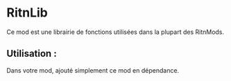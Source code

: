 # RitnLib

Ce mod est une librairie de fonctions utilisées dans la plupart des RitnMods.



## Utilisation :

Dans votre mod, ajouté simplement ce mod en dépendance.

